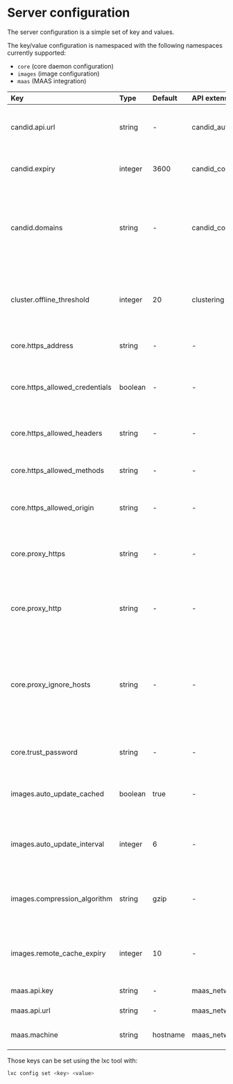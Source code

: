 # Server configuration
The server configuration is a simple set of key and values.

The key/value configuration is namespaced with the following namespaces
currently supported:

 - `core` (core daemon configuration)
 - `images` (image configuration)
 - `maas` (MAAS integration)

Key                             | Type      | Default   | API extension            | Description
:--                             | :---      | :------   | :------------            | :----------
candid.api.url                  | string    | -         | candid\_authentication   | URL of the the external authentication endpoint using Candid
candid.expiry                   | integer   | 3600      | candid\_config           | Candid macaroon expiry in seconds
candid.domains                  | string    | -         | candid\_config           | Comma-separated list of allowed Candid domains (empty string means all domains are valid)
cluster.offline\_threshold      | integer   | 20        | clustering               | Number of seconds after which an unresponsive node is considered offline
core.https\_address             | string    | -         | -                        | Address to bind for the remote API
core.https\_allowed\_credentials| boolean   | -         | -                        | Whether to set Access-Control-Allow-Credentials http header value to "true"
core.https\_allowed\_headers    | string    | -         | -                        | Access-Control-Allow-Headers http header value
core.https\_allowed\_methods    | string    | -         | -                        | Access-Control-Allow-Methods http header value
core.https\_allowed\_origin     | string    | -         | -                        | Access-Control-Allow-Origin http header value
core.proxy\_https               | string    | -         | -                        | https proxy to use, if any (falls back to HTTPS\_PROXY environment variable)
core.proxy\_http                | string    | -         | -                        | http proxy to use, if any (falls back to HTTP\_PROXY environment variable)
core.proxy\_ignore\_hosts       | string    | -         | -                        | hosts which don't need the proxy for use (similar format to NO\_PROXY, e.g. 1.2.3.4,1.2.3.5, falls back to NO\_PROXY environment variable)
core.trust\_password            | string    | -         | -                        | Password to be provided by clients to setup a trust
images.auto\_update\_cached     | boolean   | true      | -                        | Whether to automatically update any image that LXD caches
images.auto\_update\_interval   | integer   | 6         | -                        | Interval in hours at which to look for update to cached images (0 disables it)
images.compression\_algorithm   | string    | gzip      | -                        | Compression algorithm to use for new images (bzip2, gzip, lzma, xz or none)
images.remote\_cache\_expiry    | integer   | 10        | -                        | Number of days after which an unused cached remote image will be flushed
maas.api.key                    | string    | -         | maas\_network            | API key to manage MAAS
maas.api.url                    | string    | -         | maas\_network            | URL of the MAAS server
maas.machine                    | string    | hostname  | maas\_network            | Name of this LXD host in MAAS

Those keys can be set using the lxc tool with:

```bash
lxc config set <key> <value>
```
